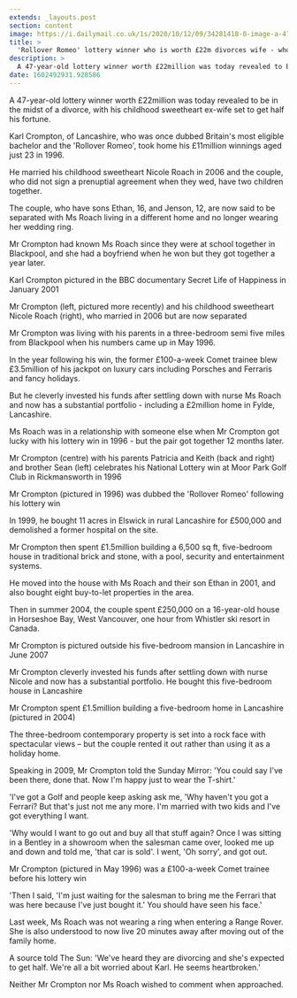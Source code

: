```yaml
--- 
extends: _layouts.post 
section: content 
image: https://i.dailymail.co.uk/1s/2020/10/12/09/34281418-0-image-a-47_1602490899965.jpg 
title: > 
  'Rollover Romeo' lottery winner who is worth £22m divorces wife - who is set to get half his fortune 
description: > 
  A 47-year-old lottery winner worth £22million was today revealed to be in the midst of a divorce, with his childhood sweetheart ex-wife set to get half his fortune.Mr Crompton then spent £1.5million building a 6,500 sq ft, five-bedroom house in traditional brick and stone, with a pool, security and entertainment systems.He moved into the house with Ms Roach and their son Ethan in 2001, and also bought eight buy-to-let properties in the area.Last week, Ms Roach was not wearing a ring when entering a Range Rover.Neither Mr Crompton nor Ms Roach wished to comment when approached. 
date: 1602492931.928586 
--- 
```

A 47-year-old lottery winner worth £22million was today revealed to be in the midst of a divorce, with his childhood sweetheart ex-wife set to get half his fortune.

Karl Crompton, of Lancashire, who was once dubbed Britain's most eligible bachelor and the 'Rollover Romeo', took home his £11million winnings aged just 23 in 1996.

He married his childhood sweetheart Nicole Roach in 2006 and the couple, who did not sign a prenuptial agreement when they wed, have two children together.

The couple, who have sons Ethan, 16, and Jenson, 12, are now said to be separated with Ms Roach living in a different home and no longer wearing her wedding ring.

Mr Crompton had known Ms Roach since they were at school together in Blackpool, and she had a boyfriend when he won but they got together a year later.

Karl Crompton pictured in the BBC documentary Secret Life of Happiness in January 2001

Mr Crompton (left, pictured more recently) and his childhood sweetheart Nicole Roach (right), who married in 2006 but are now separated

Mr Crompton was living with his parents in a three-bedroom semi five miles from Blackpool when his numbers came up in May 1996.

In the year following his win, the former £100-a-week Comet trainee blew £3.5million of his jackpot on luxury cars including Porsches and Ferraris and fancy holidays.

But he cleverly invested his funds after settling down with nurse Ms Roach and now has a substantial portfolio - including a £2million home in Fylde, Lancashire.

Ms Roach was in a relationship with someone else when Mr Crompton got lucky with his lottery win in 1996 - but the pair got together 12 months later.

Mr Crompton (centre) with his parents Patricia and Keith (back and right) and brother Sean (left) celebrates his National Lottery win at Moor Park Golf Club in Rickmansworth in 1996

Mr Crompton (pictured in 1996) was dubbed the 'Rollover Romeo' following his lottery win

In 1999, he bought 11 acres in Elswick in rural Lancashire for £500,000 and demolished a former hospital on the site.

Mr Crompton then spent £1.5million building a 6,500 sq ft, five-bedroom house in traditional brick and stone, with a pool, security and entertainment systems.

He moved into the house with Ms Roach and their son Ethan in 2001, and also bought eight buy-to-let properties in the area.

Then in summer 2004, the couple spent £250,000 on a 16-year-old house in Horseshoe Bay, West Vancouver, one hour from Whistler ski resort in Canada.

Mr Crompton is pictured outside his five-bedroom mansion in Lancashire in June 2007

Mr Crompton cleverly invested his funds after settling down with nurse Nicole and now has a substantial portfolio. He bought this five-bedroom house in Lancashire

Mr Crompton spent £1.5million building a five-bedroom home in Lancashire (pictured in 2004)

The three-bedroom contemporary property is set into a rock face with spectacular views – but the couple rented it out rather than using it as a holiday home.

Speaking in 2009, Mr Crompton told the Sunday Mirror: 'You could say I've been there, done that. Now I'm happy just to wear the T-shirt.'

'I've got a Golf and people keep asking ask me, 'Why haven't you got a Ferrari? But that's just not me any more. I'm married with two kids and I've got everything I want.

'Why would I want to go out and buy all that stuff again? Once I was sitting in a Bentley in a showroom when the salesman came over, looked me up and down and told me, 'that car is sold'. I went, 'Oh sorry', and got out.

Mr Crompton (pictured in May 1996) was a £100-a-week Comet trainee before his lottery win

'Then I said, 'I'm just waiting for the salesman to bring me the Ferrari that was here because I've just bought it.' You should have seen his face.'

Last week, Ms Roach was not wearing a ring when entering a Range Rover. She is also understood to now live 20 minutes away after moving out of the family home.

A source told The Sun: 'We've heard they are divorcing and she's expected to get half. We're all a bit worried about Karl. He seems heartbroken.'

Neither Mr Crompton nor Ms Roach wished to comment when approached.